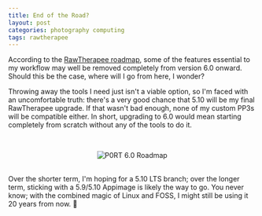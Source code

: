 ```yaml
---
title: End of the Road?
layout: post
categories: photography computing
tags: rawtherapee
---
```


According to the [RawTherapee roadmap](https://github.com/Beep6581/RawTherapee/milestone/10), some of the features essential to my workflow may well be removed completely from version 6.0 onward. Should this be the case, where will I go from here, I wonder?

Throwing away the tools I need just isn't a viable option, so I'm faced with an uncomfortable truth: there's a very good chance that 5.10 will be my final RawTherapee upgrade. If that wasn't bad enough, none of my custom PP3s will be compatible either. In short, upgrading to 6.0 would mean starting completely from scratch without any of the tools to do it. 

<p><br><center><img src="https://api.pikwy.com/web/64cac0f054f49e22663157b0.png" alt="P0RT 6.0 Roadmap"></center><br></p>

<!-- In an ideal world, things would be more flexible (think of the way plugins work in GIMP or addons work in Firefox); tools could be maintained independently, and the user would get to choose their own destiny. Unfortunately, though, this isn't practically possible; I'm merely affording myself the luxury of a brief flight of fantacy. -->

Over the shorter term, I'm hoping for a 5.10 LTS branch; over the longer term, sticking with a 5.9/5.10 Appimage is likely the way to go. You never know; with the combined magic of Linux and FOSS, I might still be using it 20 years from now. 💾
